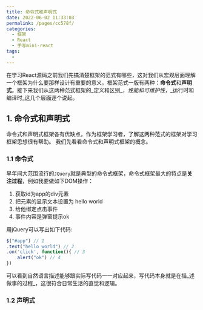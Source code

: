 ```yaml
---
title: 命令式和声明式
date: 2022-06-02 11:33:03
permalink: /pages/cc578f/
categories:
  - 框架
  - React
  - 手写mini-react
tags:
  - 
---
```


在学习React源码之前我们先搞清楚框架的范式有哪些，这对我们从宏观层面理解一个框架为什么要那样设计有重要的意义。框架范式一版有两种：**命令式**和**声明式**。接下来我们从这两种范式框架的_定义和区别_，_性能和可维护性_，_运行时和编译时_这几个层面逐个说起。

## 1. 命令式和声明式

命令式和声明式框架各有优缺点，作为框架学习者，了解这两种范式的框架对学习框架思想很有帮助。 我们先看看命令式和声明式框架的概念。  

### 1.1 命令式

早年间大范围流行的`JQuery`就是典型的命令式框架，命令式框架最大的特点是**关注过程**，例如我要做如下DOM操作：

1. 获取id为app的div元素
2. 把元素的显示文本设置为 hello world
3. 给他绑定点击事件
4. 事件内容是弹窗提示ok

用jQuery可以写出如下代码:

```js
$("#app") // 1
.text("hello world") // 2
.on('click', function(){ // 3
    alert("ok") // 4
})
```

可以看到自然语言描述能够跟实际写代码一一对应起来，写代码本身就是在描_述做事的过程_，这很符合日常生活的直觉和逻辑。  

### 1.2  声明式


